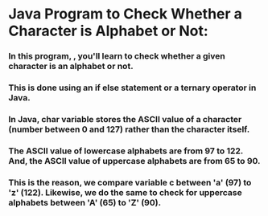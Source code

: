 # Java Program to Check Whether a Character is Alphabet or Not:
### In this program, , you'll learn to check whether a given character is an alphabet or not. 
### This is done using an if else statement or a ternary operator in Java. 
 
### In Java, char variable stores the ASCII value of a character (number between 0 and 127) rather than the character itself.

### The ASCII value of lowercase alphabets are from 97 to 122. And, the ASCII value of uppercase alphabets are from 65 to 90.

### This is the reason, we compare variable c between 'a' (97) to 'z' (122). Likewise, we do the same to check for uppercase alphabets between 'A' (65) to 'Z' (90).
